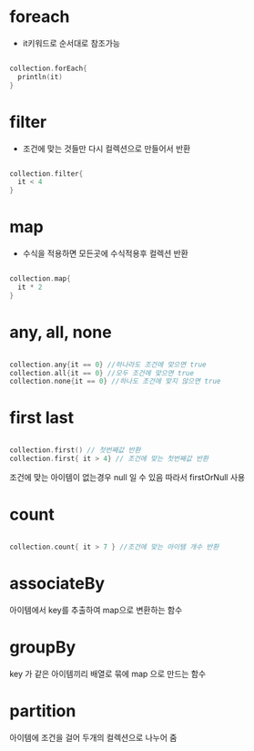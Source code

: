 # foreach

- it키워드로 순서대로 참조가능

```kotlin

collection.forEach{
  println(it)
}

```

# filter

- 조건에 맞는 것들만 다시 컬렉션으로 만들어서 반환

```kotlin

collection.filter{
  it < 4
}

```

# map

- 수식을 적용하면 모든곳에 수식적용후 컬렉션 반환

```kotlin

collection.map{
  it * 2
}

```

# any, all, none

```kotlin

collection.any{it == 0} //하나라도 조건에 맞으면 true
collection.all{it == 0} //모두 조건에 맞으면 true
collection.none{it == 0} //하나도 조건에 맞지 않으면 true

```

# first last

```kotlin

collection.first() // 첫번째값 반환
collection.first{ it > 4} // 조건에 맞는 첫번째값 반환

```

조건에 맞는 아이템이 없는경우 null 일 수 있음 따라서 firstOrNull 사용

# count

```kotlin

collection.count{ it > 7 } //조건에 맞는 아이템 개수 반환

```

# associateBy

아이템에서 key를 추출하여 map으로 변환하는 함수

# groupBy

key 가 같은 아이템끼리 배열로 묶에 map 으로 만드는 함수

# partition

아이템에 조건을 걸어 두개의 컬렉션으로 나누어 줌
